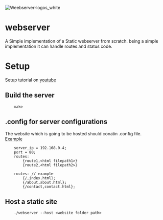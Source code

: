 
![Weebserver-logos_white](https://user-images.githubusercontent.com/68425016/198209507-39c6cd5c-ad15-4d9d-8ac4-2a75cfc66e20.png)

# webserver

A Simple implementation of a Static webserver from scratch. being a simple implementation it can handle routes and status code. 

# Setup
Setup tutorial on [youtube](https://youtu.be/MQG5TrDgdX8)

## Build the server
```
    make
```

## .config for server configurations
The website which is going to be hosted should conatin .config file. [Example](https://github.com/AtmegaBuzz/webserver/tree/master/website) 

```
    server_ip = 192.168.0.4;
    port = 80;
    routes:
        {route1,<html filepath1>}
        {route2,<html filepath2>}
     
    routes: // example 
        {/,index.html};
        {/about,about.html};
        {/contact,contact.html};
```

## Host a static site
```
    ./webserver --host <website folder path>
```
